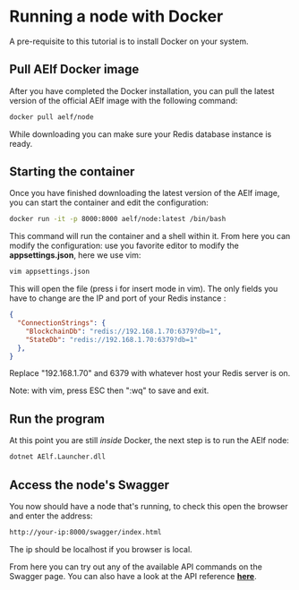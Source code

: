 # Running a node with Docker

A pre-requisite to this tutorial is to install Docker on your system.

## Pull AElf Docker image

After you have completed the Docker installation, you can pull the latest version of the official AElf image with the following command:

```bash
docker pull aelf/node
```

While downloading you can make sure your Redis database instance is ready.

## Starting the container

Once you have finished downloading the latest version of the AElf image, you can start the container and edit the configuration:

```bash
docker run -it -p 8000:8000 aelf/node:latest /bin/bash
```

This command will run the container and a shell within it. From here you can modify the configuration: use you favorite editor to modify the **appsettings.json**, here we use vim:

```bash
vim appsettings.json
```

This will open the file (press i for insert mode in vim). The only fields you have to change are the IP and port of your Redis instance :

```json
{
  "ConnectionStrings": {
    "BlockchainDb": "redis://192.168.1.70:6379?db=1",
    "StateDb": "redis://192.168.1.70:6379?db=1"
  },
}
```

Replace "192.168.1.70" and 6379 with whatever host your Redis server is on.

Note: with vim, press ESC then ":wq" to save and exit.

## Run the program

At this point you are still *inside* Docker, the next step is to run the AElf node:

```bash
dotnet AElf.Launcher.dll
```

## Access the node's Swagger

You now should have a node that's running, to check this open the browser and enter the address:

```bash
http://your-ip:8000/swagger/index.html
```

The ip should be localhost if you browser is local.

From here you can try out any of the available API commands on the Swagger page. You can also have a look at the API reference [**here**](../../web-api-reference/reference.md).